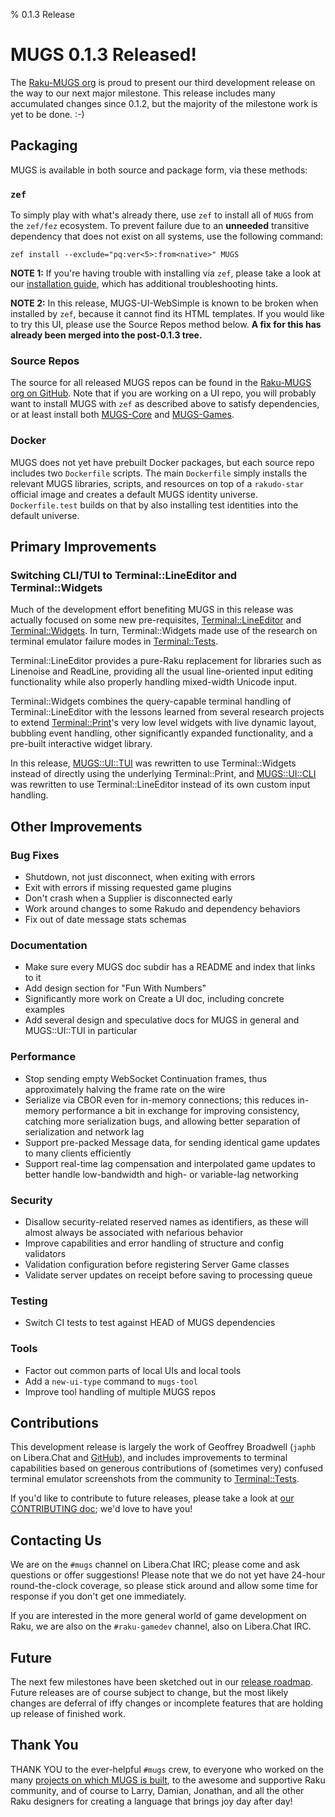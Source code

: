 % 0.1.3 Release


# MUGS 0.1.3 Released!

The [Raku-MUGS org](https://github.com/Raku-MUGS) is proud to present our
third development release on the way to our next major milestone.  This
release includes many accumulated changes since 0.1.2, but the majority of
the milestone work is yet to be done.  :-)


## Packaging

MUGS is available in both source and package form, via these methods:


### `zef`

To simply play with what's already there, use `zef` to install all of `MUGS`
from the `zef/fez` ecosystem.  To prevent failure due to an **unneeded**
transitive dependency that does not exist on all systems, use the following
command:

```
zef install --exclude="pq:ver<5>:from<native>" MUGS
```

**NOTE 1:** If you're having trouble with installing via `zef`, please take
a look at our [installation guide](../howto/install-mugs.md), which has
additional troubleshooting hints.

**NOTE 2:** In this release, MUGS-UI-WebSimple is known to be broken when
installed by `zef`, because it cannot find its HTML templates.  If you would
like to try this UI, please use the Source Repos method below.
**A fix for this has already been merged into the post-0.1.3 tree.**


### Source Repos

The source for all released MUGS repos can be found in the
[Raku-MUGS org on GitHub](https://github.com/Raku-MUGS).  Note that if you
are working on a UI repo, you will probably want to install MUGS with `zef`
as described above to satisfy dependencies, or at least install both
[MUGS-Core](https://github.com/Raku-MUGS/MUGS-Core) and
[MUGS-Games](https://github.com/Raku-MUGS/MUGS-Games).


### Docker

MUGS does not yet have prebuilt Docker packages, but each source repo
includes two `Dockerfile` scripts.  The main `Dockerfile` simply installs
the relevant MUGS libraries, scripts, and resources on top of a
`rakudo-star` official image and creates a default MUGS identity universe.
`Dockerfile.test` builds on that by also installing test identities into
the default universe.


## Primary Improvements

### Switching CLI/TUI to Terminal::LineEditor and Terminal::Widgets

Much of the development effort benefiting MUGS in this release was actually
focused on some new pre-requisites,
[Terminal::LineEditor](https://github.com/japhb/Terminal-LineEditor/) and
[Terminal::Widgets](https://github.com/japhb/Terminal-Widgets).
In turn, Terminal::Widgets made use of the research on terminal emulator
failure modes in
[Terminal::Tests](https://github.com/japhb/Terminal-Tests/).

Terminal::LineEditor provides a pure-Raku replacement for libraries such as
Linenoise and ReadLine, providing all the usual line-oriented input editing
functionality while also properly handling mixed-width Unicode input.

Terminal::Widgets combines the query-capable terminal handling of
Terminal::LineEditor with the lessons learned from several research
projects to extend
[Terminal::Print](https://github.com/ab5tract/Terminal-Print)'s very low
level widgets with live dynamic layout, bubbling event handling, other
significantly expanded functionality, and a pre-built interactive widget
library.

In this release, [MUGS::UI::TUI](https://github.com/Raku-MUGS/MUGS-UI-TUI)
was rewritten to use Terminal::Widgets instead of directly using the
underlying Terminal::Print, and
[MUGS::UI::CLI](https://github.com/Raku-MUGS/MUGS-UI-CLI) was rewritten to
use Terminal::LineEditor instead of its own custom input handling.


## Other Improvements

### Bug Fixes

* Shutdown, not just disconnect, when exiting with errors
* Exit with errors if missing requested game plugins
* Don't crash when a Supplier is disconnected early
* Work around changes to some Rakudo and dependency behaviors
* Fix out of date message stats schemas


### Documentation

* Make sure every MUGS doc subdir has a README and index that links to it
* Add design section for "Fun With Numbers"
* Significantly more work on Create a UI doc, including concrete examples
* Add several design and speculative docs for MUGS in general and
  MUGS::UI::TUI in particular


### Performance

* Stop sending empty WebSocket Continuation frames, thus approximately
  halving the frame rate on the wire
* Serialize via CBOR even for in-memory connections; this reduces in-memory
  performance a bit in exchange for improving consistency, catching more
  serialization bugs, and allowing better separation of serialization and
  network lag
* Support pre-packed Message data, for sending identical game updates to
  many clients efficiently
* Support real-time lag compensation and interpolated game updates to
  better handle low-bandwidth and high- or variable-lag networking


### Security

* Disallow security-related reserved names as identifiers, as these will
  almost always be associated with nefarious behavior
* Improve capabilities and error handling of structure and config validators
* Validation configuration before registering Server Game classes
* Validate server updates on receipt before saving to processing queue


### Testing

* Switch CI tests to test against HEAD of MUGS dependencies


### Tools

* Factor out common parts of local UIs and local tools
* Add a `new-ui-type` command to `mugs-tool`
* Improve tool handling of multiple MUGS repos


## Contributions

This development release is largely the work of Geoffrey Broadwell (`japhb`
on Libera.Chat and [GitHub](https://github.com/japhb)), and includes
improvements to terminal capabilities based on generous contributions of
(sometimes very) confused terminal emulator screenshots from the community
to [Terminal::Tests](https://github.com/japhb/Terminal-Tests/).

If you'd like to contribute to future releases, please take a look at
[our CONTRIBUTING doc](../CONTRIBUTING.md); we'd love to have you!


## Contacting Us

We are on the `#mugs` channel on Libera.Chat IRC; please come and ask
questions or offer suggestions!  Please note that we do not yet have
24-hour round-the-clock coverage, so please stick around and allow some
time for response if you don't get one immediately.

If you are interested in the more general world of game development on Raku,
we are also on the `#raku-gamedev` channel, also on Libera.Chat IRC.


## Future

The next few milestones have been sketched out in our
[release roadmap](../todo/release-roadmap.md).  Future releases are of
course subject to change, but the most likely changes are deferral of iffy
changes or incomplete features that are holding up release of finished work.


## Thank You

THANK YOU to the ever-helpful `#mugs` crew, to everyone who worked on the
many [projects on which MUGS is built](../design/built-with.md), to the
awesome and supportive Raku community, and of course to Larry, Damian,
Jonathan, and all the other Raku designers for creating a language that
brings joy day after day!
